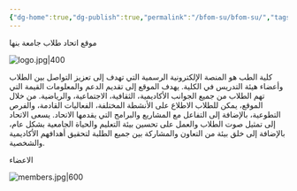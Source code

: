 ```yaml
---
{"dg-home":true,"dg-publish":true,"permalink":"/bfom-su/bfom-su/","tags":["gardenEntry"],"dgPassFrontmatter":true,"created":"2025-03-14T14:54:00.421+02:00","updated":"2025-03-14T15:28:58.797+02:00"}
---
```


موقع اتحاد طلاب جامعة بنها 

![logo.jpg|400](/img/user/Assets/logo.jpg)


كلية الطب هو المنصة الإلكترونية الرسمية التي تهدف إلى تعزيز التواصل بين الطلاب وأعضاء هيئة التدريس في الكلية. يهدف الموقع إلى تقديم الدعم والمعلومات القيمة التي تهم الطلاب من جميع الجوانب الأكاديمية، الثقافية، الاجتماعية، والرياضية. من خلال الموقع، يمكن للطلاب الاطلاع على الأنشطة المختلفة، الفعاليات القادمة، والفرص التطوعية، بالإضافة إلى التفاعل مع المشاريع والبرامج التي يقدمها الاتحاد. يسعى الاتحاد إلى تمثيل صوت الطلاب والعمل على تحسين بيئة التعليم والحياة الجامعية بشكل عام، بالإضافة إلى خلق بيئة من التعاون والمشاركة بين جميع الطلبة لتحقيق أهدافهم الأكاديمية والشخصية.


الاعضاء 

![members.jpg|600](/img/user/Assets/members.jpg)
